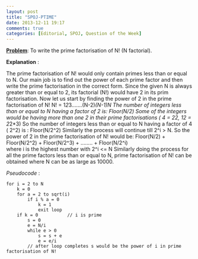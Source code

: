 ```yaml
---
layout: post
title: "SPOJ-PTIME"
date: 2013-12-11 19:17
comments: true
categories: [Editorial, SPOJ, Question of the Week]
---
```


**[Problem](http://www.spoj.com/problems/PTIME/)**:  To write the prime factorisation of N! (N factorial).

**Explanation** :

The prime factorisation of N! would only contain primes less than  or equal to N.  Our main job is to find out the power of each prime factor and then write the prime factorisation in the correct form.
Since the given N is always greater than or equal to 2, its factorial (N!) would have 2 in its prim factorisation. Now let us start by finding the power of 2 in the prime factorisation of N!
N!  =  1*2*3…….(N-2)*(N-1)*N
The number of integers less than or equal to N having a factor of 2 is:
Floor(N/2)
Some of the integers would be having more than one 2 in their prime factorisations ( 4 = 2*2, 12 = 2*2*3)
So the number of integers less than or equal to N having a factor of 4 ( 2^2) is :
Floor(N/2^2)
Similarly the process will continue till 2^i > N. 
So the power of 2 in the prime factorisation of N! would be:
 Floor(N/2) + Floor(N/2^2) + Floor(N/2^3) + …….. + Floor(N/2^i)                             
                                             where i is the highest number with 2^i <= N
Similarly doing the process for all the prime factors  less than or equal to N, prime factorisation of N! can be obtained where N can be as large as 10000.

*Pseudocode* :

```
for i = 2 to N
	k = 0
	for a = 2 to sqrt(i)
		if i % a = 0
			k = 1
			exit loop
	if k = 0           // i is prime
		s = 0
		e = N/i
		while e > 0
			s = s + e
			e = e/i
		// after loop completes s would be the power of i in prime factorisation of N!	
```